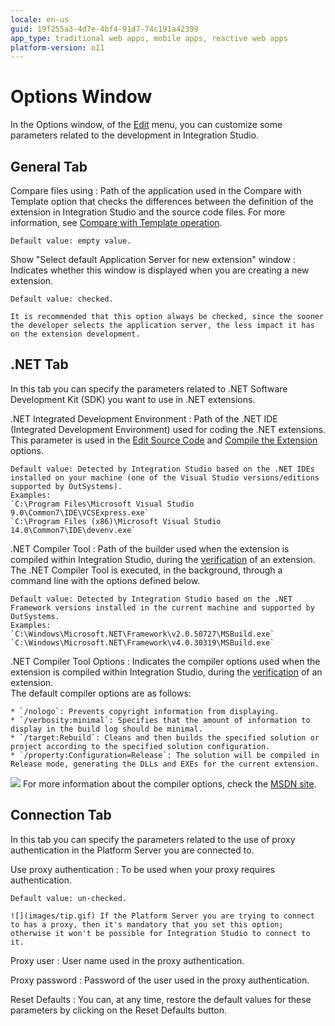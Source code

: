 ```yaml
---
locale: en-us
guid: 19f255a3-4d7e-4bf4-91d7-74c191a42399
app_type: traditional web apps, mobile apps, reactive web apps
platform-version: o11
---
```


# Options Window

In the Options window, of the [Edit](<intro.md>) menu, you can customize some parameters related to the development in Integration Studio.

## General Tab

Compare files using
:   Path of the application used in the Compare with Template option that checks the differences between the definition of the extension in Integration Studio and the source code files. For more information, see [Compare with Template operation](<../../resources-tree.md>).

    Default value: empty value.

Show "Select default Application Server for new extension" window
:   Indicates whether this window is displayed when you are creating a new extension.

    Default value: checked. 
    
    It is recommended that this option always be checked, since the sooner the developer selects the application server, the less impact it has on the extension development.

## .NET Tab

In this tab you can specify the parameters related to .NET Software Development Kit (SDK) you want to use in .NET extensions.

.NET Integrated Development Environment
:   Path of the .NET IDE (Integrated Development Environment) used for coding the .NET extensions. This parameter is used in the [Edit Source Code](<../../../../extensibility-and-integration/integration-studio/extension-life-cycle/extension-code-edit.md>) and [Compile the Extension](<../../../../extensibility-and-integration/integration-studio/extension-life-cycle/extension-compile.md>) options.

    Default value: Detected by Integration Studio based on the .NET IDEs installed on your machine (one of the Visual Studio versions/editions supported by OutSystems).  
    Examples:  
    `C:\Program Files\Microsoft Visual Studio 9.0\Common7\IDE\VCSExpress.exe`  
    `C:\Program Files (x86)\Microsoft Visual Studio 14.0\Common7\IDE\devenv.exe`

.NET Compiler Tool
:   Path of the builder used when the extension is compiled within Integration Studio, during the [verification](<../../../../extensibility-and-integration/integration-studio/extension-life-cycle/extension-verify.md>) of an extension. The .NET Compiler Tool is executed, in the background, through a command line with the options defined below.

    Default value: Detected by Integration Studio based on the .NET Framework versions installed in the current machine and supported by OutSystems.  
    Examples:  
    `C:\Windows\Microsoft.NET\Framework\v2.0.50727\MSBuild.exe`  
    `C:\Windows\Microsoft.NET\Framework\v4.0.30319\MSBuild.exe`

.NET Compiler Tool Options
:   Indicates the compiler options used when the extension is compiled within Integration Studio, during the [verification](<../../../../extensibility-and-integration/integration-studio/extension-life-cycle/extension-verify.md>) of an extension.  
The default compiler options are as follows:

    * `/nologo`: Prevents copyright information from displaying.
    * `/verbosity:minimal`: Specifies that the amount of information to display in the build log should be minimal.
    * `/target:Rebuild`: Cleans and then builds the specified solution or project according to the specified solution configuration.
    * `/property:Configuration=Release`: The solution will be compiled in Release mode, generating the DLLs and EXEs for the current extension.

![](images/tip.gif) For more information about the compiler options, check the [MSDN site](<https://msdn.microsoft.com/en-us/library/ms164311.aspx>).

## Connection Tab

In this tab you can specify the parameters related to the use of proxy authentication in the Platform Server you are connected to.

Use proxy authentication
:   To be used when your proxy requires authentication.

    Default value: un-checked.

    ![](images/tip.gif) If the Platform Server you are trying to connect to has a proxy, then it's mandatory that you set this option; otherwise it won't be possible for Integration Studio to connect to it.

Proxy user
:   User name used in the proxy authentication.

Proxy password
:   Password of the user used in the proxy authentication.

Reset Defaults
:   You can, at any time, restore the default values for these parameters by clicking on the Reset Defaults button.
